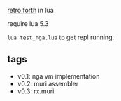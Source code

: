 [retro forth](http://forthworks.com/retro/) in lua

require lua 5.3

`lua test_nga.lua` to get repl running.

## tags

- v0.1: nga vm implementation
- v0.2: muri assembler
- v0.3: rx.muri

